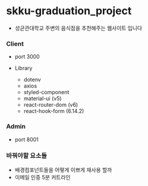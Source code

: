 # skku-graduation_project

- 성균관대학교 주변의 음식점을 추천해주는 웹사이트 입니다

### Client

- port 3000

- Library
  - dotenv
  - axios
  - styled-component
  - material-ui (v5)
  - react-router-dom (v6)
  - react-hook-form (6.14.2)

### Admin

- port 8001

### 바꿔야할 요소들

- 배경컴포넌트들을 어떻게 이쁘게 재사용 할까
- 이메일 인증 5분 커트라인
